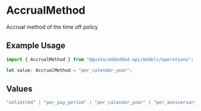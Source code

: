 # AccrualMethod

Accrual method of the time off policy

## Example Usage

```typescript
import { AccrualMethod } from "@gusto/embedded-api/models/operations";

let value: AccrualMethod = "per_calendar_year";
```

## Values

```typescript
"unlimited" | "per_pay_period" | "per_calendar_year" | "per_anniversary_year" | "per_hour_worked" | "per_hour_worked_no_overtime" | "per_hour_paid" | "per_hour_paid_no_overtime"
```
